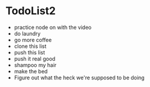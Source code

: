 # TodoList2
* practice node on with the video
* do laundry
* go more coffee
* clone this list
* push this list
* push it real good
* shampoo my hair
* make the bed
* Figure out what the heck we're supposed to be doing
